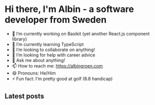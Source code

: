 # Hi there, I'm Albin - a software developer from Sweden

- 🔭 I’m currently working on Basikit (yet another React.js component library)
- 🌱 I’m currently learning TypeScript
- 👯 I’m looking to collaborate on anything!
- 🤔 I’m looking for help with career advice
- 💬 Ask me about anything!
- 📫 How to reach me: https://albingroen.com
- 😄 Pronouns: He/Him
- ⚡ Fun fact: I'm pretty good at golf (8.8 handicap)

## Latest posts
<!-- BLOG-POST-LIST:START -->
<!-- BLOG-POST-LIST:END -->